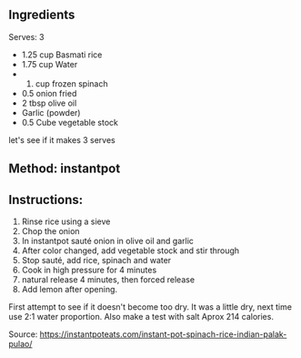 ## Ingredients

Serves: 3

- 1.25 cup Basmati rice
- 1.75 cup Water
- 1. cup frozen spinach
- 0.5 onion fried
- 2 tbsp olive oil
- Garlic (powder)
- 0.5 Cube vegetable stock


let's see if it makes 3 serves

## Method: instantpot
## Instructions:

1. Rinse rice using a sieve
2. Chop the onion
3. In instantpot sauté onion in olive oil and garlic
4. After color changed, add vegetable stock and stir through
5. Stop sauté, add rice, spinach and water
6. Cook in high pressure for 4 minutes
7. natural release 4 minutes, then forced release
8. Add lemon after opening.

First attempt to see if it doesn't become too dry. It was a little dry, next time use 2:1 water proportion. Also make a test with salt
Aprox 214 calories.

Source: https://instantpoteats.com/instant-pot-spinach-rice-indian-palak-pulao/



